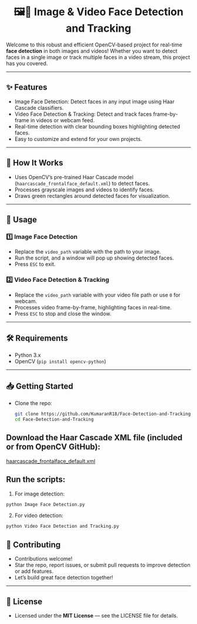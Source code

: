 <h1 align="center">🖼️🎥 Image & Video Face Detection and Tracking</h1>

Welcome to this robust and efficient OpenCV-based project for real-time **face detection** in both images and videos! Whether you want to detect faces in a single image or track multiple faces in a video stream, this project has you covered.

---

## ✨ Features

- Image Face Detection: Detect faces in any input image using Haar Cascade classifiers.
- Video Face Detection & Tracking: Detect and track faces frame-by-frame in videos or webcam feed.
- Real-time detection with clear bounding boxes highlighting detected faces.
- Easy to customize and extend for your own projects.

---

## 🧠 How It Works

- Uses OpenCV’s pre-trained Haar Cascade model (`haarcascade_frontalface_default.xml`) to detect faces.
- Processes grayscale images and videos to identify faces.
- Draws green rectangles around detected faces for visualization.

---

## 🚀 Usage

### 1️⃣ Image Face Detection

- Replace the `video_path` variable with the path to your image.
- Run the script, and a window will pop up showing detected faces.
- Press `ESC` to exit.

### 2️⃣ Video Face Detection & Tracking

- Replace the `video_path` variable with your video file path or use `0` for webcam.
- Processes video frame-by-frame, highlighting faces in real-time.
- Press `ESC` to stop and close the window.

---

## 🛠️ Requirements

- Python 3.x
- OpenCV (`pip install opencv-python`)

---

## 📥 Getting Started

- Clone the repo:
  ```bash
  git clone https://github.com/KumaranR18/Face-Detection-and-Tracking.git
  cd Face-Detection-and-Tracking
  ```
## Download the Haar Cascade XML file (included or from OpenCV GitHub):

[haarcascade_frontalface_default.xml](https://raw.githubusercontent.com/opencv/opencv/master/data/haarcascades/haarcascade_frontalface_default.xml)

## Run the scripts:

1. For image detection:

``` bash
python Image Face Detection.py
```
2. For video detection:

```bash
python Video Face Detection and Tracking.py
```
## 🤝 Contributing

- Contributions welcome!
- Star the repo, report issues, or submit pull requests to improve detection or add features.
- Let’s build great face detection together!

---

## 📜 License

- Licensed under the **MIT License** — see the LICENSE file for details.
